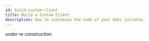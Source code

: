 ```yaml
---
id: build-custom-client
title: Build a Custom Client
description: How to customize the code of your Hubs instance.
---
```


*under re-construction*

[//]: # (If you are running a server using Community Edition, you can deploy your custom client to your server. See [Community Edition Custom Clients]&#40;./hubs-cloud-custom-clients.md&#41; to see how.)
